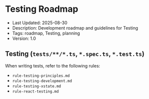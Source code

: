 # Testing Roadmap
- Last Updated: 2025-08-30
- Description: Development roadmap and guidelines for Testing
- Tags: roadmap, Testing, planning
- Version: 1.0

## Testing (`tests/**/*.ts`, `*.spec.ts`, `*.test.ts`)

When writing tests, refer to the following rules:

- `rule-testing-principles.md`
- `rule-testing-development.md`
- `rule-testing-xstate.md`
- `rule-react-testing.md`